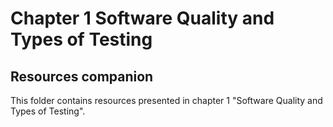 # Chapter 1 Software Quality and Types of Testing
## Resources companion

This folder contains resources presented in chapter 1 "Software Quality and Types of Testing".
